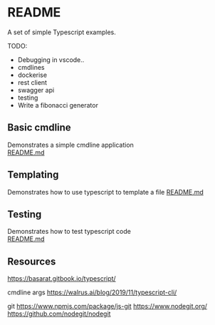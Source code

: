 # README
A set of simple Typescript examples. 

TODO:
* Debugging in vscode..
* cmdlines
* dockerise
* rest client
* swagger api
* testing 
* Write a fibonacci generator 

## Basic cmdline 
Demonstrates a simple cmdline application  
[README.md](./01_basic_cmdline/README.md)  

## Templating
Demonstrates how to use typescript to template a file
[README.md](./02_templating/README.md)  

## Testing
Demonstrates how to test typescript code  
[README.md](./03_testing/README.md)  

## Resources
https://basarat.gitbook.io/typescript/


cmdline args
https://walrus.ai/blog/2019/11/typescript-cli/

git
https://www.npmjs.com/package/js-git
https://www.nodegit.org/
https://github.com/nodegit/nodegit

